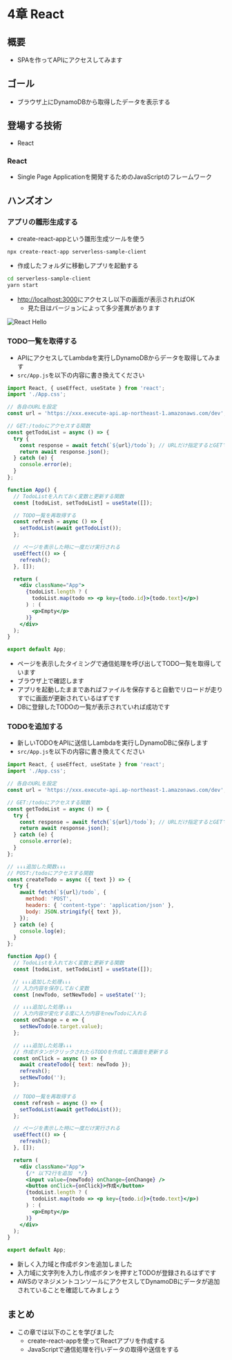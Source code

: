 # 4章 React

## 概要

- SPAを作ってAPIにアクセスしてみます

## ゴール

- ブラウザ上にDynamoDBから取得したデータを表示する

## 登場する技術

- React

### React

- Single Page Applicationを開発するためのJavaScriptのフレームワーク

## ハンズオン

### アプリの雛形生成する

- create-react-appという雛形生成ツールを使う

```bash
npx create-react-app serverless-sample-client
```

- 作成したフォルダに移動しアプリを起動する

```bash
cd serverless-sample-client
yarn start
```

- [http://localhost:3000](http://localhost:3000)にアクセスし以下の画面が表示されればOK
    - 見た目はバージョンによって多少差異があります

![React Hello](/images/4-1.png)

### TODO一覧を取得する

- APIにアクセスしてLambdaを実行しDynamoDBからデータを取得してみます
- `src/App.js`を以下の内容に書き換えてください

```jsx
import React, { useEffect, useState } from 'react';
import './App.css';

// 各自のURLを設定
const url = 'https://xxx.execute-api.ap-northeast-1.amazonaws.com/dev';

// GET:/todoにアクセスする関数
const getTodoList = async () => {
  try {
    const response = await fetch(`${url}/todo`); // URLだけ指定するとGETでアクセスされる
    return await response.json();
  } catch (e) {
    console.error(e);
  }
};

function App() {
  // TodoListを入れておく変数と更新する関数
  const [todoList, setTodoList] = useState([]);

  // TODO一覧を再取得する
  const refresh = async () => {
    setTodoList(await getTodoList());
  };

  // ページを表示した時に一度だけ実行される
  useEffect(() => {
    refresh();
  }, []);

  return (
    <div className="App">
      {todoList.length ? (
        todoList.map(todo => <p key={todo.id}>{todo.text}</p>)
      ) : (
        <p>Empty</p>
      )}
    </div>
  );
}

export default App;
```

- ページを表示したタイミングで通信処理を呼び出してTODO一覧を取得しています
- ブラウザ上で確認します
- アプリを起動したままであればファイルを保存すると自動でリロードが走りすでに画面が更新されているはずです
- DBに登録したTODOの一覧が表示されていれば成功です

### TODOを追加する

- 新しいTODOをAPIに送信しLambdaを実行しDynamoDBに保存します
- `src/App.js`を以下の内容に書き換えてください

```jsx
import React, { useEffect, useState } from 'react';
import './App.css';

// 各自のURLを設定
const url = 'https://xxx.execute-api.ap-northeast-1.amazonaws.com/dev';

// GET:/todoにアクセスする関数
const getTodoList = async () => {
  try {
    const response = await fetch(`${url}/todo`); // URLだけ指定するとGETでアクセスされる
    return await response.json();
  } catch (e) {
    console.error(e);
  }
};

// ↓↓↓追加した関数↓↓↓
// POST:/todoにアクセスする関数
const createTodo = async ({ text }) => {
  try {
    await fetch(`${url}/todo`, {
      method: 'POST',
      headers: { 'content-type': 'application/json' },
      body: JSON.stringify({ text }),
    });
  } catch (e) {
    console.log(e);
  }
};

function App() {
  // TodoListを入れておく変数と更新する関数
  const [todoList, setTodoList] = useState([]);

　// ↓↓↓追加した処理↓↓↓
  // 入力内容を保存しておく変数
  const [newTodo, setNewTodo] = useState('');

  // ↓↓↓追加した処理↓↓↓
  // 入力内容が変化する度に入力内容をnewTodoに入れる
  const onChange = e => {
    setNewTodo(e.target.value);
  };

  // ↓↓↓追加した処理↓↓↓
  // 作成ボタンがクリックされたらTODOを作成して画面を更新する
  const onClick = async () => {
    await createTodo({ text: newTodo });
    refresh();
    setNewTodo('');
  };

  // TODO一覧を再取得する
  const refresh = async () => {
    setTodoList(await getTodoList());
  };

  // ページを表示した時に一度だけ実行される
  useEffect(() => {
    refresh();
  }, []);

  return (
    <div className="App">
      {/* 以下2行を追加  */}
      <input value={newTodo} onChange={onChange} />
      <button onClick={onClick}>作成</button>
      {todoList.length ? (
        todoList.map(todo => <p key={todo.id}>{todo.text}</p>)
      ) : (
        <p>Empty</p>
      )}
    </div>
  );
}

export default App;
```

- 新しく入力域と作成ボタンを追加しました
- 入力域に文字列を入力し作成ボタンを押すとTODOが登録されるはずです
- AWSのマネジメントコンソールにアクセスしてDynamoDBにデータが追加されていることを確認してみましょう

## まとめ

- この章では以下のことを学びました
    - create-react-appを使ってReactアプリを作成する
    - JavaScriptで通信処理を行いデータの取得や送信をする

